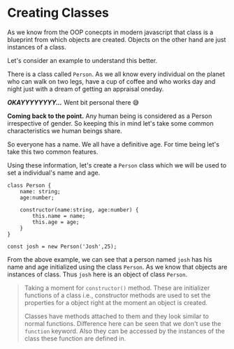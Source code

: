 # Creating Classes

As we know from the OOP conecpts in modern javascript that class is a blueprint from which objects are created. Objects on the other hand are just instances of a class.<br>

Let's consider an example to understand this better. <br>

There is a class called `Person`. As we all know every individual on the planet who can walk on two legs, have a cup of coffee and who works day and night just with a dream of getting an appraisal oneday. 

***OKAYYYYYYYY...*** Went bit personal there  :sweat_smile:

**Coming back to the point.** Any human being is considered as a Person irrespective of gender. So keeping this in mind let's take some common characteristics we human beings share.

So everyone has a name. We all have a definitive age. For time being let's take this two common features.

Using these information, let's create a `Person` class which we will be used to set a individual's name and age.

```
class Person {
    name: string;
    age:number;

    constructor(name:string, age:number) {
        this.name = name;
        this.age = age;
    }
}

const josh = new Person('Josh',25);
```

From the above example, we can see that a person named `josh` has his name and age initialized using the class `Person`. As we know that objects are instances of class. Thus `josh` here is an object of class `Person`. 

> Taking a moment for `constructor()` method. These are initializer functions of a class i.e., constructor methods are used to set the properties for a object right at the moment an object is created.
>
> Classes have methods attached to them and they look similar to normal functions. Difference here can be seen that we don't use the `function` keyword. Also they can be accessed by the instances of the class these function are defined in.


